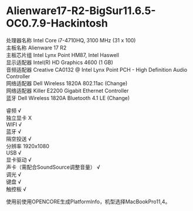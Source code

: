# Alienware17-R2-BigSur11.6.5-OC0.7.9-Hackintosh

处理器名称  	Intel Core i7-4710HQ, 3100 MHz (31 x 100)  
主板名称     Alienware 17 R2  
主板芯片组  	Intel Lynx Point HM87, Intel Haswell  
显示适配器  	Intel(R) HD Graphics 4600 (1 GB)  
音频适配器  	Creative CA0132 @ Intel Lynx Point PCH - High Definition Audio Controller  
网络适配器  	Dell Wireless 1820A 802.11ac (Change)  
网络适配器  	Killer E2200 Gigabit Ethernet Controller  
蓝牙        Dell Wireless 1820A Bluetooth 4.1 LE (Change)  
    
睿频                               √  
独立显卡                            X  
WIFI                              √  
蓝牙                               √  
隔空投送                            √  
分辨率                             1920x1080  
USB                               √  
显卡驱动                            √  
声卡（需配合SoundSource调整音量）     √  
调光                               √  
键盘                               √  
触控板                             √  
    
使用前使用OPENCORE生成Platformlnfo，机型选择MacBookPro11,4。
